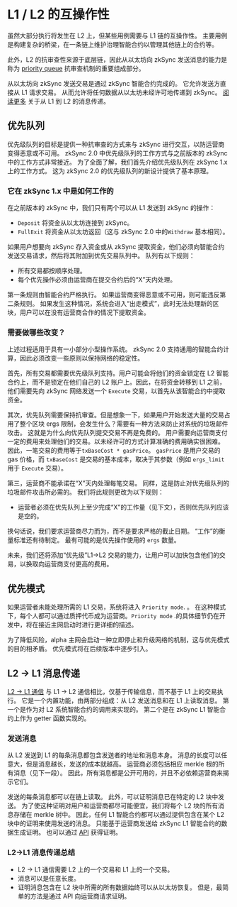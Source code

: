 # L1 / L2 的互操作性

虽然大部分执行将发生在 L2 上，但某些用例需要与 L1 链的互操作性。 主要用例是构建复杂的桥梁，在一条链上维护治理智能合约以管理其他链上的合约等。

此外，L2 的抗审查性来源于底层链，因此从以太坊向 zkSync 发送消息的能力是称为 [priority queue](#priority-queue) 抗审查机制的重要组成部分。

从以太坊向 zkSync 发送交易是通过 zkSync 智能合约完成的。 它允许发送方直接从 L1 请求交易。 从而允许将任何数据从以太坊未经许可地传递到 zkSync。
[阅读更多](../bridging/l1-l2.md) 关于从 L1 到 L2 的消息传递。

## 优先队列

优先级队列的目标是提供一种抗审查的方式来与 zkSync 进行交互，以防运营商变得恶意或不可用。
zkSync 2.0 中优先级队列的工作方式与之前版本的 zkSync 中的工作方式非常接近。
为了全面了解，我们首先介绍优先级队列在 zkSync 1.x 上的工作方式。
这为 zkSync 2.0 的优先级队列的新设计提供了基本原理。

### 它在 zkSync 1.x 中是如何工作的

在之前版本的 zkSync 中，我们只有两个可以从 L1 发送到 zkSync 的操作：

- `Deposit` 将资金从以太坊连接到 zkSync。
- `FullExit` 将资金从以太坊返回（这与 zkSync 2.0 中的`Withdraw` 基本相同）。

如果用户想要向 zkSync 存入资金或从 zkSync 提取资金，他们必须向智能合约发送交易请求，然后将其附加到优先交易队列中。 队列有以下规则：

- 所有交易都按顺序处理。
- 每个优先操作必须由运营商在提交合约后的“X”天内处理。

第一条规则由智能合约严格执行。 如果运营商变得恶意或不可用，则可能违反第二条规则。 如果发生这种情况，系统会进入“出走模式”，此时无法处理新的区块，用户可以在没有运营商合作的情况下提取资金。

### 需要做哪些改变？

上述过程适用于具有一小部分小型操作系统。 zkSync 2.0 支持通用的智能合约计算，因此必须改变一些原则以保持网络的稳定性。

首先，所有交易都需要优先级队列支持。用户可能会将他们的资金锁定在 L2 智能合约上，而不是锁定在他们自己的 L2 账户上。因此，在将资金转移到 L1 之前，他们需要先向 zkSync 网络发送一个 `Execute` 交易，以首先从该智能合约中提取资金。

其次，优先队列需要保持抗审查。但是想象一下，如果用户开始发送大量的交易占用了整个区块 ergs 限制，会发生什么？需要有一种方法来防止对系统的垃圾邮件攻击。
这就是为什么向优先队列提交交易不再是免费的。
用户需要向运营商支付一定的费用来处理他们的交易。以未经许可的方式计算准确的费用确实很困难。
因此，一笔交易的费用等于`txBaseCost * gasPrice`。 `gasPrice` 是用户交易的 gas 价格，而 `txBaseCost` 是交易的基本成本，取决于其参数（例如 `ergs_limit` 用于 `Execute` 交易）。

第三，运营商不能承诺在“X”天内处理每笔交易。 同样，这是防止对优先级队列的垃圾邮件攻击所必需的。 我们将此规则更改为以下规则：

- 运营者必须在优先队列上至少完成“X”的工作量（见下文），否则优先队列应该是空的。

换句话说，我们要求运营商尽力而为，而不是要求严格的截止日期。 “工作”的衡量标准还有待制定。 最有可能的是优先操作使用的 `ergs` 数量。

未来，我们还将添加“优先级”L1->L2 交易的能力，让用户可以加快包含他们的交易，以换取向运营商支付更高的费用。

## 优先模式

如果运营者未能处理所需的 L1 交易，系统将进入 `Priority mode`. 。 在这种模式下，每个人都可以通过质押代币成为运营商。`Priority mode` .的具体细节仍在开发中，将在接近主网启动时进行更详细的描述。

为了降低风险，alpha 主网会启动一种立即停止和升级网络的机制，这与优先模式的目的相矛盾。 优先模式将在后续版本中逐步引入。

## L2 -> L1 消息传递

[L2 -> L1 通信](./l2-l1.md) 与 L1 -> L2 通信相比，仅基于传输信息，而不基于 L1 上的交易执行。 它是一个内置功能，由两部分组成：从 L2 发送消息和在 L1 上读取消息。 第一个是作为对 L2 系统智能合约的调用来实现的。 第二个是在 zkSync L1 智能合约上作为 getter 函数实现的。

### 发送消息

从 L2 发送到 L1 的每条消息都包含发送者的地址和消息本身。 消息的长度可以任意大，但是消息越长，发送的成本就越高。 运营商必须包括相应 merkle 根的所有消息（见下一段）。 因此，所有消息都是公开可用的，并且不必依赖运营商来揭示它们。 

发送的每条消息都可以在链上读取。 此外，可以证明消息已在特定的 L2 块中发送。 为了使这种证明对用户和运营商都尽可能便宜，我们将每个 L2 块的所有消息存储在 merkle 树中。 因此，任何 L1 智能合约都可以通过提供包含在某个 L2 块中的证明来使用发送的消息。 只能基于运营商发送给 zkSync L1 智能合约的数据生成证明。 也可以通过 [API](../../../api/api.md#zksgetl2tol1msgproof) 获得证明。

### L2->L1 消息传递总结

- L2 -> L1 通信需要 L2 上的一个交易和 L1 上的一个交易。
- 消息可以是任意长度。
- 证明消息包含在 L2 块中所需的所有数据始终可以从以太坊恢复。 但是，最简单的方法是通过 API 向运营商请求证明。

